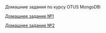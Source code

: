 Домашние задания по курсу OTUS MongoDB:

 [Домашнее задание №1](https://github.com/jarik31/otus/blob/main/hw-1.md)

 [Домашнее задание №2](https://github.com/jarik31/otus/blob/main/hw-2.md)
